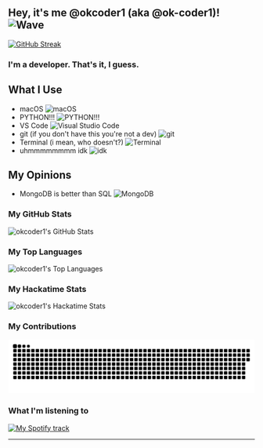 ## Hey, it's me @okcoder1 (aka @ok-coder1)! <img src="https://user-images.githubusercontent.com/74038190/214644152-52f47eb3-5e31-4f47-8758-05c9468d5596.gif" height=40 alt="Wave" title="Wave">

[![GitHub Streak](https://streak-stats.demolab.com?user=ok-coder1&theme=horizon)](https://git.io/streak-stats)


### I'm a developer. That's it, I guess.

## What I Use
- macOS <img src="https://user-images.githubusercontent.com/74038190/212281780-0afd9616-8310-46e9-a898-c4f5269f1387.gif" height=20 alt="macOS" title="macOS">
- PYTHON!!! <img src="https://user-images.githubusercontent.com/74038190/212257472-08e52665-c503-4bd9-aa20-f5a4dae769b5.gif" height=20 alt="PYTHON!!!" tilte="PYTHON!!!">
- VS Code <img src="https://user-images.githubusercontent.com/74038190/212257465-7ce8d493-cac5-494e-982a-5a9deb852c4b.gif" height=20 alt="Visual Studio Code" tilte="Visual Studio Code">
- git (if you don't have this you're not a dev) <img src="https://user-images.githubusercontent.com/74038190/212281775-b468df30-4edc-4bf8-a4ee-f52e1aaddc86.gif" height=20 alt="git" tilte="git">
- Terminal (i mean, who doesn't?) <img src="https://help.apple.com/assets/65DFB7A79DFEC61A7A0517AC/65DFB7A793CD15C0410BA37D/en_US/d94aa1c4979b25e9ffbda97fcbae219a.png" height=30 alt="Terminal" tilte="Terminal">
- uhmmmmmmmm idk <img src="https://media.tenor.com/Ql4puupzE2kAAAAj/allomedia-shrug.gif" height=25 alt="idk" tilte="idk">

## My Opinions
- MongoDB is better than SQL <img src="https://user-images.githubusercontent.com/74038190/238200620-398b19b1-9aae-4c1f-8bc0-d172a2c08d68.gif" height=15 alt="MongoDB" tilte="MongoDB">

### My GitHub Stats
<picture>
  <source
    srcset="https://github-readme-stats.vercel.app/api?username=ok-coder1&show_icons=true&theme=ambient_gradient"
    media="(prefers-color-scheme: dark)"
  />
  <source
    srcset="https://github-readme-stats.vercel.app/api?username=ok-coder1&show_icons=true&theme=ambient_gradient"
    media="(prefers-color-scheme: light), (prefers-color-scheme: no-preference)"
  />
  <img title="okcoder1's GitHub Stats" alt="okcoder1's GitHub Stats" src="https://github-readme-stats.vercel.app/api?username=ok-coder1&show_icons=true" />
</picture>

### My Top Languages
<picture>
  <source
    srcset="https://github-readme-stats.vercel.app/api/top-langs?username=ok-coder1&layout=compact"
    media="(prefers-color-scheme: dark)"
  />
  <source
    srcset="https://github-readme-stats.vercel.app/api/top-langs?username=ok-coder1&layout=compact&theme=ambient_gradient"
    media="(prefers-color-scheme: light)"
  />
  <img title="okcoder1's Top Languages" alt="okcoder1's Top Languages" src="https://github-readme-stats.vercel.app/api/top-langs?username=ok-coder1&layout=compact" />
</picture>

### My Hackatime Stats
<picture>
  <source
    srcset="https://github-readme-stats.hackclub.dev/api/wakatime?username=2393&api_domain=hackatime.hackclub.com&&custom_title=Hackatime+Stats&layout=compact&cache_seconds=0&langs_count=8&theme=github_dark"
    media="(prefers-color-scheme: dark)"
  />
  <source
    srcset="https://github-readme-stats.hackclub.dev/api/wakatime?username=2393&api_domain=hackatime.hackclub.com&&custom_title=Hackatime+Stats&layout=compact&cache_seconds=0&langs_count=8&theme=ambient_gradient"
    media="(prefers-color-scheme: light)"
  />
  <img title="okcoder1's Hackatime Stats" alt="okcoder1's Hackatime Stats" src="https://github-readme-stats.hackclub.dev/api/wakatime?username=2393&api_domain=hackatime.hackclub.com&&custom_title=Hackatime+Stats&layout=compact&cache_seconds=0&langs_count=8" />
</picture>

### My Contributions
<picture>
  <source
    srcset="https://raw.githubusercontent.com/ok-coder1/ok-coder1/dist/github-contribution-snake.svg"
    media="(prefers-color-scheme: light)" 
  />
  <source
    srcset="https://raw.githubusercontent.com/ok-coder1/ok-coder1/dist/github-contribution-snake-dark.svg"
    media="(prefers-color-scheme: dark)"
  />
  <img title="GitHub Contribution Snake" alt="GitHub Contribution Snake" src="https://raw.githubusercontent.com/ok-coder1/ok-coder1/dist/github-contribution-snake.svg" />
</picture>

### What I'm listening to
<picture>
  <source
    srcset="https://spotify-github-profile.kittinanx.com/api/view?uid=31mhnnih3r7y6evw47hictuhgwri&cover_image=true&theme=default&show_offline=false&background_color=121212&interchange=true"
    media="(prefers-color-scheme: light)"
  />
  <source
    srcset="https://spotify-github-profile.kittinanx.com/api/view?uid=31mhnnih3r7y6evw47hictuhgwri&cover_image=true&theme=default&show_offline=false&background_color=2c4991&interchange=false&bar_color=53b14f&bar_color_cover=false"
    media="(prefers-color-scheme: dark)"
  />
  <a href="https://spotify-github-profile.kittinanx.com/api/view?uid=31mhnnih3r7y6evw47hictuhgwri&redirect=true"><img title="My Spotify track" alt="My Spotify track" src="https://spotify-github-profile.kittinanx.com/api/view?uid=31mhnnih3r7y6evw47hictuhgwri" /></a>
</picture>

<hr>

<!--START_SECTION:waka-->
<!--END_SECTION:waka-->
